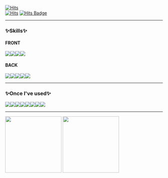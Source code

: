 [![Hits](https://hits.seeyoufarm.com/api/count/incr/badge.svg?url=https://github.com/jino030)](https://hits.seeyoufarm.com)         
[![Hits](https://hits.seeyoufarm.com/api/count/incr/badge.svg?url=https://github.com/jino030%2Fhit-counter&count_bg=%2396C4B8&title_bg=%23555555&icon=&icon_color=%23E7E7E7&title=hits&edge_flat=false)](https://hits.seeyoufarm.com)
[![Hits Badge](https://hits.seeyoufarm.com/api/count/incr/badge.svg?url=https://github.com/jino030&count_bg=%2379C83D&title_bg=%23555555&icon=&icon_color=%23E7E7E7&title=hits&edge_flat=false)](https://hits.seeyoufarm.com)

---
### ✨Skills✨

#### FRONT
<div style="display:flex;">
  <img src="https://img.shields.io/badge/HTML-red?style=for-the-badge&logo=HTML5&logoColor=white"/>
  <img src="https://img.shields.io/badge/CSS-blue?style=for-the-badge&logo=css3&logoColor=white"/>
  <img src="https://img.shields.io/badge/JavaScript-F7D358?style=for-the-badge&logo=javascript&logoColor=white"/>
  <img src="https://img.shields.io/badge/JQuery-0769ad?style=for-the-badge&logo=jquery&logoColor=white"/>
</div>

#### BACK
<div style="display:flex;">
  <img src="https://img.shields.io/badge/JAVA-007396?style=for-the-badge&logo=java&logoColor=white"/>
  <img src="https://img.shields.io/badge/Spring-6DB33F?style=for-the-badge&logo=spring&logoColor=white"/>
  <img src="https://img.shields.io/badge/SpringBoot-6DB33F?style=for-the-badge&logo=springboot&logoColor=white"/>
  <img src="https://img.shields.io/badge/Thymeleaf-005F0F?style=for-the-badge&logo=thymeleaf&logoColor=white"/>
  <img src="https://img.shields.io/badge/Oracle-F80000?style=for-the-badge&logo=oracle&logoColor=white"/>
</div>

---

### ✨Once I've used✨
<div style="display:flex;">
  <img src="https://img.shields.io/badge/Git-F05032?style=for-the-badge&logo=git&logoColor=white"/>
  <img src="https://img.shields.io/badge/Linux-FCC624?style=for-the-badge&logo=linux&logoColor=white"/>
  <img src="https://img.shields.io/badge/Vue.js-4FC08D?style=for-the-badge&logo=vuedotjs&logoColor=white"/>
  <img src="https://img.shields.io/badge/Spring Security-6DB33F?style=for-the-badge&logo=springsecurity&logoColor=white"/>
  <img src="https://img.shields.io/badge/MySQL-4479A1?style=for-the-badge&logo=mysql&logoColor=white"/>
  <br>
  <img src="https://img.shields.io/badge/Docker-2496ED?style=for-the-badge&logo=docker&logoColor=white"/>
  <img src="https://img.shields.io/badge/Amazon EC2-FF9900?style=for-the-badge&logo=amazonec2&logoColor=white"/>
  <img src="https://img.shields.io/badge/Jenkins-D24939?style=for-the-badge&logo=jenkins&logoColor=white"/>
</div>

---

<span>
  <img src="https://github-readme-stats.vercel.app/api/top-langs/?username=jino030&exclude_repo=dkssud8150.github.io&layout=compact&theme=tokyonight" height="180px" />
</span>
<span>
  <img src="https://github-readme-stats.vercel.app/api?username=jino030&theme=tokyonight&show_icons=true" height="180px" />
</span>




<!--
### Hi there 👋
**jino030/jino030** is a ✨ _special_ ✨ repository because its `README.md` (this file) appears on your GitHub profile.

Here are some ideas to get you started:

- 🔭 I’m currently working on ...
- 🌱 I’m currently learning ...
- 👯 I’m looking to collaborate on ...
- 🤔 I’m looking for help with ...
- 💬 Ask me about ...
- 📫 How to reach me: ...
- 😄 Pronouns: ...
- ⚡ Fun fact: ...
-->
